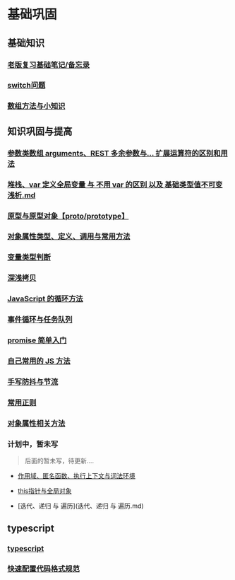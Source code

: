 # 基础巩固

## 基础知识

### [老版复习基础笔记/备忘录](https://mubu.com/doc/cXz3tH_Ve7)

### [switch问题](switch问题.md)

### [数组方法与小知识](数组方法与小知识.md)

## 知识巩固与提高

### [参数类数组 arguments、REST 多余参数与... 扩展运算符的区别和用法](参数类数组arguments、REST多余参数与扩展运算符的区别和用法.md)

### [堆栈、var 定义全局变量 与 不用 var 的区别 以及 基础类型值不可变浅析.md](var定义全局变量与不用var的区别、基础类型值不可变浅析.md)

### [原型与原型对象【**proto**/prototype】](原型与__proto__与prototype.md)

### [对象属性类型、定义、调用与常用方法](对象属性定义与使用.md)

### [变量类型判断](变量类型判断.md)

### [深浅拷贝](深浅拷贝.md)

### [JavaScript 的循环方法](JavaScript的循环方法.md)

### [事件循环与任务队列](事件循环与任务队列.md)

### [promise 简单入门](promise简单入门.md)

### [自己常用的 JS 方法](自己常用的JS方法.md)

### [手写防抖与节流](手写防抖与节流.md)

### [常用正则](常用正则)

### [对象属性相关方法](对象属性相关方法.md)

### 计划中，暂未写
> 后面的暂未写，待更新....
* [作用域、匿名函数、执行上下文与词法环境](作用域、匿名函数、执行上下文与词法环境.md)

* [this指针与全局对象](this指针与全局对象.md)
* [迭代、递归 与 遍历](迭代、递归 与 遍历.md)

## typescript

### [typescript](typescript/)

### [快速配置代码格式规范](快速配置代码格式规范)
